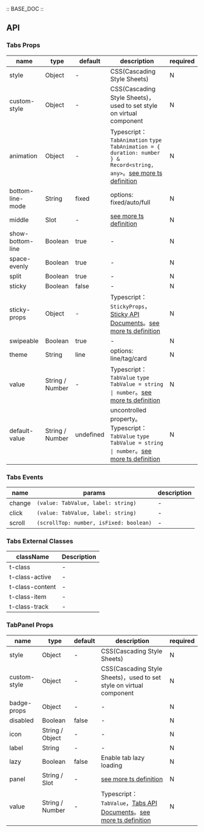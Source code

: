 :: BASE_DOC ::

## API

### Tabs Props

name | type | default | description | required
-- | -- | -- | -- | --
style | Object | - | CSS(Cascading Style Sheets) | N
custom-style | Object | - | CSS(Cascading Style Sheets)，used to set style on virtual component | N
animation | Object | - | Typescript：`TabAnimation` `type TabAnimation = { duration: number } & Record<string, any>`。[see more ts definition](https://github.com/Tencent/tdesign-miniprogram/tree/develop/src/tabs/type.ts) | N
bottom-line-mode | String | fixed | options: fixed/auto/full | N
middle | Slot | - | [see more ts definition](https://github.com/Tencent/tdesign-miniprogram/blob/develop/src/common/common.ts) | N
show-bottom-line | Boolean | true | \- | N
space-evenly | Boolean | true | \- | N
split | Boolean | true | \- | N
sticky | Boolean | false | \- | N
sticky-props | Object | - | Typescript：`StickyProps`，[Sticky API Documents](./sticky?tab=api)。[see more ts definition](https://github.com/Tencent/tdesign-miniprogram/tree/develop/src/tabs/type.ts) | N
swipeable | Boolean | true | \- | N
theme | String | line | options: line/tag/card | N
value | String / Number | - | Typescript：`TabValue` `type TabValue = string \| number`。[see more ts definition](https://github.com/Tencent/tdesign-miniprogram/tree/develop/src/tabs/type.ts) | N
default-value | String / Number | undefined | uncontrolled property。Typescript：`TabValue` `type TabValue = string \| number`。[see more ts definition](https://github.com/Tencent/tdesign-miniprogram/tree/develop/src/tabs/type.ts) | N

### Tabs Events

name | params | description
-- | -- | --
change | `(value: TabValue, label: string)` | \-
click | `(value: TabValue, label: string)` | \-
scroll | `(scrollTop: number, isFixed: boolean)` | \-

### Tabs External Classes

className | Description
-- | --
t-class | \-
t-class-active | \-
t-class-content | \-
t-class-item | \-
t-class-track | \-


### TabPanel Props

name | type | default | description | required
-- | -- | -- | -- | --
style | Object | - | CSS(Cascading Style Sheets) | N
custom-style | Object | - | CSS(Cascading Style Sheets)，used to set style on virtual component | N
badge-props | Object | - | \- | N
disabled | Boolean | false | \- | N
icon | String / Object | - | \- | N
label | String | - | \- | N
lazy | Boolean | false | Enable tab lazy loading | N
panel | String / Slot | - | [see more ts definition](https://github.com/Tencent/tdesign-miniprogram/blob/develop/src/common/common.ts) | N
value | String / Number | - | Typescript：`TabValue`，[Tabs API Documents](./tabs?tab=api)。[see more ts definition](https://github.com/Tencent/tdesign-miniprogram/tree/develop/src/tab-panel/type.ts) | N
